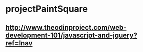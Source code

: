 # projectPaintSquare
## http://www.theodinproject.com/web-development-101/javascript-and-jquery?ref=lnav